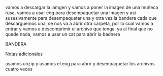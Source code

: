 
vamos a descargar la iamgen y vamos a poner la imagen de una muñeca rusa, vamos a usar eog para desempaquetar una imagen y asi susesivamente para desempaquetar una y otra vez la bandera
cada que descarguemos una, se nos va a abrir otra carpeta, por lo cual vamos a entrar y vamos a descomprimir el archivo que tenga.
ya al final que no quede nada, vamos a usar un cat para abrir la badnera 


BANDERA



Notas adicionales

usamos unzip y usamos el eog para abrir y desenpaquetar los archivos cuatro veces 

